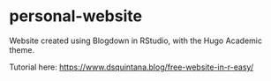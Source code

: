 # personal-website

Website created using Blogdown in RStudio, with the Hugo Academic theme.

Tutorial here: https://www.dsquintana.blog/free-website-in-r-easy/